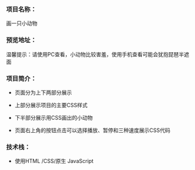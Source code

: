 ### 项目名称：

画一只小动物

### 预览地址：



温馨提示：请使用PC查看，小动物比较害羞，使用手机查看可能会犹抱琵琶半遮面

### 项目简介：

- 页面分为上下两部分展示

- 上部分展示项目的主要CSS样式

- 下半部分展示用CSS画出的小动物

- 页面右上角的按钮点击可以选择播放、暂停和三种速度展示CSS代码

  

### 技术栈：

- 使用HTML /CSS/原生 JavaScript 

  